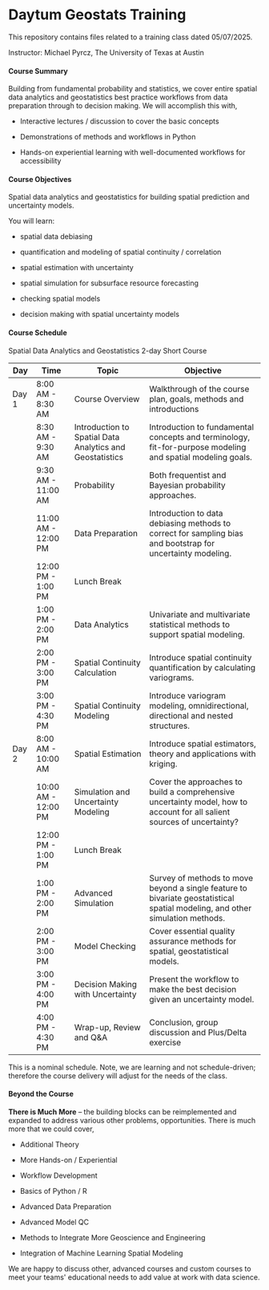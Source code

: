 # Daytum Geostats Training 

This repository contains files related to a training class dated 05/07/2025.

Instructor: Michael Pyrcz, The University of Texas at Austin

#### Course Summary

Building from fundamental probability and statistics, we cover entire spatial data analytics and geostatistics best practice workflows from data preparation through to decision making. We will accomplish this with,

* Interactive lectures / discussion to cover the basic concepts

* Demonstrations of methods and workflows in Python 

* Hands-on experiential learning with well-documented workflows for accessibility


#### Course Objectives

Spatial data analytics and geostatistics for building spatial prediction and uncertainty models.

You will learn:

* spatial data debiasing

* quantification and modeling of spatial continuity / correlation

* spatial estimation with uncertainty

* spatial simulation for subsurface resource forecasting

* checking spatial models

* decision making with spatial uncertainty models

#### Course Schedule

Spatial Data Analytics and Geostatistics 2-day Short Course

| Day   | Time                  | Topic                                  | Objective                                                                                      |
|-------|-----------------------|----------------------------------------|------------------------------------------------------------------------------------------------|
| Day 1 | 8:00 AM - 8:30 AM     | Course Overview                        | Walkthrough of the course plan, goals, methods and introductions                               |
|       | 8:30 AM - 9:30 AM     | Introduction to Spatial Data Analytics and Geostatistics | Introduction to fundamental concepts and terminology, fit-for-purpose modeling and spatial modeling goals. |
|       | 9:30 AM - 11:00 AM    | Probability                            | Both frequentist and Bayesian probability approaches.                                          |
|       | 11:00 AM - 12:00 PM   | Data Preparation                       | Introduction to data debiasing methods to correct for sampling bias and bootstrap for uncertainty modeling. |
|       | 12:00 PM - 1:00 PM    | Lunch Break                            |                                                                                                |
|       | 1:00 PM - 2:00 PM     | Data Analytics                         | Univariate and multivariate statistical methods to support spatial modeling.                   |
|       | 2:00 PM - 3:00 PM     | Spatial Continuity Calculation         | Introduce spatial continuity quantification by calculating variograms.                         |
|       | 3:00 PM - 4:30 PM     | Spatial Continuity Modeling            | Introduce variogram modeling, omnidirectional, directional and nested structures.              |
| Day 2 | 8:00 AM - 10:00 AM    | Spatial Estimation                     | Introduce spatial estimators, theory and applications with kriging.                            |
|       | 10:00 AM - 12:00 PM   | Simulation and Uncertainty Modeling    | Cover the approaches to build a comprehensive uncertainty model, how to account for all salient sources of uncertainty? |
|       | 12:00 PM - 1:00 PM    | Lunch Break                            |                                                                                                |
|       | 1:00 PM - 2:00 PM     | Advanced Simulation                    | Survey of methods to move beyond a single feature to bivariate geostatistical spatial modeling, and other simulation methods. |
|       | 2:00 PM - 3:00 PM     | Model Checking                         | Cover essential quality assurance methods for spatial, geostatistical models.                  |
|       | 3:00 PM - 4:00 PM     | Decision Making with Uncertainty       | Present the workflow to make the best decision given an uncertainty model.                     |
|       | 4:00 PM - 4:30 PM     | Wrap-up, Review and Q&A                | Conclusion, group discussion and Plus/Delta exercise                                           |

This is a nominal schedule. Note, we are learning and not schedule-driven; therefore the course delivery will adjust for the needs of the class. 

#### Beyond the Course

**There is Much More** – the building blocks can be reimplemented and expanded to address various other problems, opportunities. There is much more that we could cover,

* Additional Theory

* More Hands-on / Experiential

* Workflow Development

* Basics of Python / R

* Advanced Data Preparation

* Advanced Model QC

* Methods to Integrate More Geoscience and Engineering

* Integration of Machine Learning Spatial Modeling

We are happy to discuss other, advanced courses and custom courses to meet your teams' educational needs to add value at work with data science.

